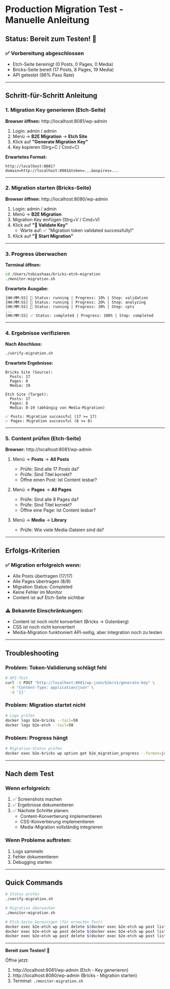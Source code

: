 # Production Migration Test - Manuelle Anleitung

## Status: Bereit zum Testen! 🚀

### ✅ Vorbereitung abgeschlossen
- Etch-Seite bereinigt (0 Posts, 0 Pages, 0 Media)
- Bricks-Seite bereit (17 Posts, 8 Pages, 19 Media)
- API getestet (96% Pass Rate)

---

## Schritt-für-Schritt Anleitung

### 1. Migration Key generieren (Etch-Seite)

**Browser öffnen:** http://localhost:8081/wp-admin

1. Login: admin / admin
2. Menü → **B2E Migration** → **Etch Site**
3. Klick auf **"Generate Migration Key"**
4. Key kopieren (Strg+C / Cmd+C)

**Erwartetes Format:**
```
http://localhost:8081?domain=http://localhost:8081&token=...&expires=...
```

---

### 2. Migration starten (Bricks-Seite)

**Browser öffnen:** http://localhost:8080/wp-admin

1. Login: admin / admin
2. Menü → **B2E Migration**
3. Migration Key einfügen (Strg+V / Cmd+V)
4. Klick auf **"🔗 Validate Key"**
   - Warte auf: ✅ "Migration token validated successfully!"
5. Klick auf **"🚀 Start Migration"**

---

### 3. Progress überwachen

**Terminal öffnen:**
```bash
cd /Users/tobiashaas/bricks-etch-migration
./monitor-migration.sh
```

**Erwartete Ausgabe:**
```
[HH:MM:SS] 🔄 Status: running | Progress: 10% | Step: validation
[HH:MM:SS] 🔄 Status: running | Progress: 20% | Step: analyzing
[HH:MM:SS] 🔄 Status: running | Progress: 30% | Step: cpts
...
[HH:MM:SS] ✅ Status: completed | Progress: 100% | Step: completed
```

---

### 4. Ergebnisse verifizieren

**Nach Abschluss:**
```bash
./verify-migration.sh
```

**Erwartete Ergebnisse:**
```
Bricks Site (Source):
  Posts: 17
  Pages: 8
  Media: 19

Etch Site (Target):
  Posts: 17
  Pages: 8
  Media: 0-19 (abhängig von Media-Migration)

✅ Posts: Migration successful (17 >= 17)
✅ Pages: Migration successful (8 >= 8)
```

---

### 5. Content prüfen (Etch-Seite)

**Browser:** http://localhost:8081/wp-admin

1. Menü → **Posts** → **All Posts**
   - Prüfe: Sind alle 17 Posts da?
   - Prüfe: Sind Titel korrekt?
   - Öffne einen Post: Ist Content lesbar?

2. Menü → **Pages** → **All Pages**
   - Prüfe: Sind alle 8 Pages da?
   - Prüfe: Sind Titel korrekt?
   - Öffne eine Page: Ist Content lesbar?

3. Menü → **Media** → **Library**
   - Prüfe: Wie viele Media-Dateien sind da?

---

## Erfolgs-Kriterien

### ✅ Migration erfolgreich wenn:
- Alle Posts übertragen (17/17)
- Alle Pages übertragen (8/8)
- Migration Status: Completed
- Keine Fehler im Monitor
- Content ist auf Etch-Seite sichtbar

### ⚠️ Bekannte Einschränkungen:
- Content ist noch nicht konvertiert (Bricks → Gutenberg)
- CSS ist noch nicht konvertiert
- Media-Migration funktioniert API-seitig, aber Integration noch zu testen

---

## Troubleshooting

### Problem: Token-Validierung schlägt fehl
```bash
# API-Test
curl -X POST "http://localhost:8081/wp-json/b2e/v1/generate-key" \
  -H "Content-Type: application/json" \
  -d '{}'
```

### Problem: Migration startet nicht
```bash
# Logs prüfen
docker logs b2e-bricks --tail=50
docker logs b2e-etch --tail=50
```

### Problem: Progress hängt
```bash
# Migration-Status prüfen
docker exec b2e-bricks wp option get b2e_migration_progress --format=json --allow-root
```

---

## Nach dem Test

### Wenn erfolgreich:
1. ✅ Screenshots machen
2. ✅ Ergebnisse dokumentieren
3. ✅ Nächste Schritte planen:
   - Content-Konvertierung implementieren
   - CSS-Konvertierung implementieren
   - Media-Migration vollständig integrieren

### Wenn Probleme auftreten:
1. Logs sammeln
2. Fehler dokumentieren
3. Debugging starten

---

## Quick Commands

```bash
# Status prüfen
./verify-migration.sh

# Migration überwachen
./monitor-migration.sh

# Etch-Seite bereinigen (für erneuten Test)
docker exec b2e-etch wp post delete $(docker exec b2e-etch wp post list --post_type=post --format=ids --allow-root) --force --allow-root
docker exec b2e-etch wp post delete $(docker exec b2e-etch wp post list --post_type=page --format=ids --allow-root) --force --allow-root
docker exec b2e-etch wp post delete $(docker exec b2e-etch wp post list --post_type=attachment --format=ids --allow-root) --force --allow-root
```

---

**Bereit zum Testen! 🚀**

Öffne jetzt:
1. http://localhost:8081/wp-admin (Etch - Key generieren)
2. http://localhost:8080/wp-admin (Bricks - Migration starten)
3. Terminal: `./monitor-migration.sh`
